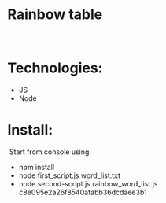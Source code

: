 # Rainbow table
​
# Technologies: 
- JS
- Node
​
# Install:
​
Start from console using:
- npm install
- node first_script.js word_list.txt
- node second-script.js rainbow_word_list.js c8e095e2a26f8540afabb36dcdaee3b1

